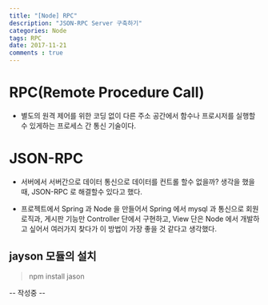 ```yaml
---
title: "[Node] RPC"
description: "JSON-RPC Server 구축하기"
categories: Node
tags: RPC
date: 2017-11-21
comments : true
---
```


# RPC(Remote Procedure Call) 

* 별도의 원격 제어를 위한 코딩 없이 다른 주소 공간에서 함수나 프로시저를 실행할 수 있게하는 프로세스 간 통신 기술이다.

# JSON-RPC

* 서버에서 서버간으로 데이터 통신으로 데이터를 컨트롤 할수 없을까? 생각을 했을때, JSON-RPC 로 해결할수 있다고 했다.

* 프로젝트에서 Spring 과 Node 을 만들어서 Spring 에서 mysql 과 통신으로 회원 로직과, 게시판 기능만 Controller 단에서 구현하고, View 단은 Node 에서 개발하고 싶어서 여러가지 찾다가 이 방법이 가장 좋을 것 같다고 생각했다.

## jayson 모듈의 설치

> npm install jason

-- 작성중 --


